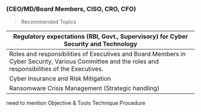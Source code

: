 ### (CEO/MD/Board Members, CISO, CRO, CFO)

> Recommended Topics

| Regulatory expectations (RBI, Govt., Supervisory) for Cyber Security and Technology                                                                   |
| ----------------------------------------------------------------------------------------------------------------------------------------------------- |
| Roles and responsibilities of Executives and Board Members in Cyber Security, Various Committee and the roles and responsibilities of the Executives. |
| Cyber Insurance and Risk Mitigation                                                                                                                   |
| Ransomware Crisis Management (Strategic handling)                                                                                                     |


need to mention Objective  &  Tools Technique Procedure 

